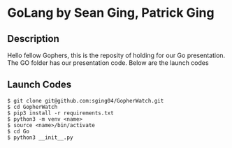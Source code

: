 # GoLang by Sean Ging, Patrick Ging

## Description
Hello fellow Gophers, this is the reposity of holding for our Go presentation. The GO folder has our presentation code. Below are the launch codes
## Launch Codes
```
$ git clone git@github.com:sging04/GopherWatch.git
$ cd GopherWatch
$ pip3 install -r requirements.txt
$ python3 -m venv <name>
$ source <name>/bin/activate
$ cd Go
$ python3 __init__.py
```

